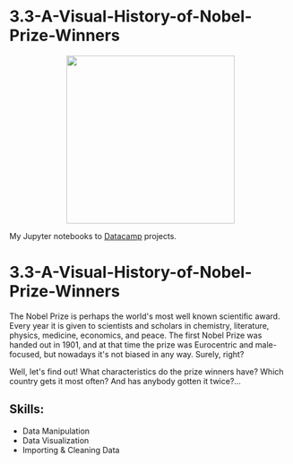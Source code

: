 # 3.3-A-Visual-History-of-Nobel-Prize-Winners
 
<p align="center"> 
<img src="https://cdn.datacamp.com/main-app/assets/brand/logos/DataCamp_Horizontal_RGB-d196011f63ebda76dc5c9772425cf9541b8639af842d5e5476ef10f2460ed1e4.png" width="300">
</p>

My Jupyter notebooks to [Datacamp](https://www.datacamp.com/profile/timerlankaiyr) projects.

# 3.3-A-Visual-History-of-Nobel-Prize-Winners

The Nobel Prize is perhaps the world's most well known scientific award. Every year it is given to scientists and scholars in chemistry, literature, physics, medicine, economics, and peace. The first Nobel Prize was handed out in 1901, and at that time the prize was Eurocentric and male-focused, but nowadays it's not biased in any way. Surely, right?<br/>

Well, let's find out! What characteristics do the prize winners have? Which country gets it most often? And has anybody gotten it twice?...

## Skills:
* Data Manipulation
* Data Visualization
* Importing & Cleaning Data
